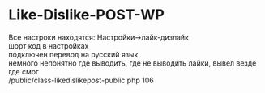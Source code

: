 # Like-Dislike-POST-WP
Все настроки находятся:
Настройки->лайк-дизлайк<br>
шорт код в настройках<br>
подключен перевод на русский язык<br>
немного непонятно где выводить, где не выводить лайки, вывел везде где смог <br>
/public/class-likedislikepost-public.php 106
